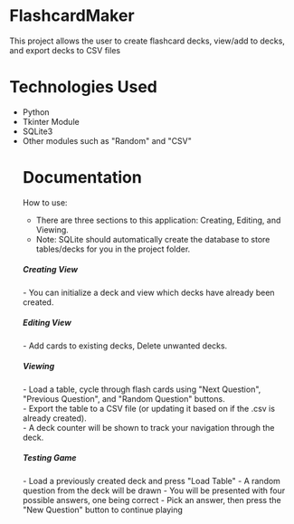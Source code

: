 # FlashcardMaker
This project allows the user to create flashcard decks, view/add to decks, and export decks to CSV files

<h1> Technologies Used </h1>
<ul>
  <li> Python </li>
  <li> Tkinter Module </li>
  <li> SQLite3 </li>
  <li> Other modules such as "Random" and "CSV" </li>
  
<h1> Documentation </h1>
  
  How to use:
  - There are three sections to this application: Creating, Editing, and Viewing. <br>
  - Note: SQLite should automatically create the database to store tables/decks for you in the project folder.
  
<h5> Creating View </h5>
  - You can initialize a deck and view which decks have already been created.
  
<h5>Editing View </h5>
  - Add cards to existing decks, Delete unwanted decks.
  
<h5> Viewing </h5> 
  - Load a table, cycle through flash cards using "Next Question", "Previous Question", and "Random Question" buttons. <br>
  - Export the table to a CSV file (or updating it based on if the .csv is already created). <br>
  - A deck counter will be shown to track your navigation through the deck. <br>
  
<h5> Testing Game </h5>
  - Load a previously created deck and press "Load Table"
  - A random question from the deck will be drawn
  - You will be presented with four possible answers, one being correct
  - Pick an answer, then press the "New Question" button to continue playing
